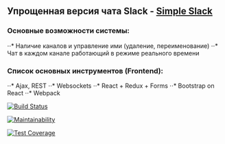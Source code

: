 ##  Упрощенная версия чата Slack - [Simple Slack](https://obscure-journey-55517.herokuapp.com/)

### Основные возможности системы:
 ⋅⋅* Наличие каналов и управление ими (удаление, переименование)
 ⋅⋅* Чат в каждом канале работающий в режиме реального времени

### Список основных инструментов (Frontend):
  ⋅⋅* Ajax, REST
  ⋅⋅* Websockets
  ⋅⋅* React + Redux + Forms
  ⋅⋅* Bootstrap on React
  ⋅⋅* Webpack


[![Build Status](https://travis-ci.org/YankinA/project-lvl4-s415.svg?branch=master)](https://travis-ci.org/YankinA/project-lvl4-s415)

[![Maintainability](https://api.codeclimate.com/v1/badges/eaa3da2c58203ba139e5/maintainability)](https://codeclimate.com/github/YankinA/project-lvl4-s415/maintainability)

[![Test Coverage](https://api.codeclimate.com/v1/badges/eaa3da2c58203ba139e5/test_coverage)](https://codeclimate.com/github/YankinA/project-lvl4-s415/test_coverage)
